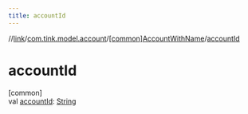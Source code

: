 ```yaml
---
title: accountId
---
```

//[link](../../../index.html)/[com.tink.model.account](../index.html)/[[common]AccountWithName](index.html)/[accountId](account-id.html)



# accountId



[common]\
val [accountId](account-id.html): [String](https://kotlinlang.org/api/latest/jvm/stdlib/kotlin/-string/index.html)




